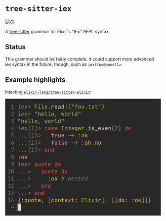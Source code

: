 # `tree-sitter-iex`

[![CI](https://github.com/the-mikedavis/tree-sitter-iex/actions/workflows/ci.yml/badge.svg)](https://github.com/the-mikedavis/tree-sitter-iex/actions/workflows/ci.yml)

A [tree-sitter](https://tree-sitter.github.io/tree-sitter/) grammar for Elixir's "IEx" REPL syntax

## Status

This grammar should be fairly complete. It could support more advanced iex syntax in the future, though, such as `iex(foo@name)1>`.

## Example highlights

Injecting [`elixir-lang/tree-sitter-elixir`](https://github.com/elixir-lang/tree-sitter-elixir):

![iex highlights](docs/iex.png)
